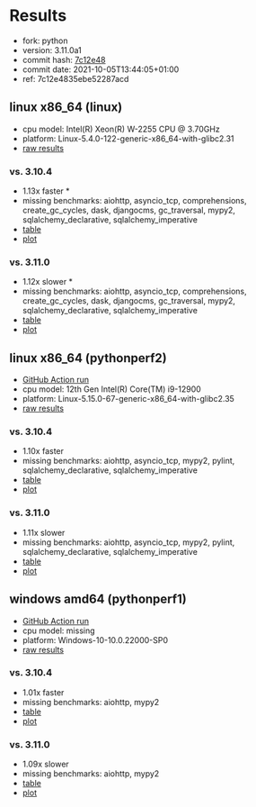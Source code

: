 # Results

- fork: python
- version: 3.11.0a1
- commit hash: [7c12e48](https://github.com/python/cpython/commit/7c12e48)
- commit date: 2021-10-05T13:44:05+01:00
- ref: 7c12e4835ebe52287acd

## linux x86_64 (linux)

- cpu model: Intel(R) Xeon(R) W-2255 CPU @ 3.70GHz
- platform: Linux-5.4.0-122-generic-x86_64-with-glibc2.31
- [raw results](bm-20211005-linux-x86_64-python-7c12e4835ebe52287acd-3.11.0a1-7c12e48.json)

### vs. 3.10.4

- 1.13x faster \*
- missing benchmarks: aiohttp, asyncio_tcp, comprehensions, create_gc_cycles, dask, djangocms, gc_traversal, mypy2, sqlalchemy_declarative, sqlalchemy_imperative
- [table](bm-20211005-linux-x86_64-python-7c12e4835ebe52287acd-3.11.0a1-7c12e48-vs-3.10.4.md)
- [plot](bm-20211005-linux-x86_64-python-7c12e4835ebe52287acd-3.11.0a1-7c12e48-vs-3.10.4.png)

### vs. 3.11.0

- 1.12x slower \*
- missing benchmarks: aiohttp, asyncio_tcp, comprehensions, create_gc_cycles, dask, djangocms, gc_traversal, mypy2, sqlalchemy_declarative, sqlalchemy_imperative
- [table](bm-20211005-linux-x86_64-python-7c12e4835ebe52287acd-3.11.0a1-7c12e48-vs-3.11.0.md)
- [plot](bm-20211005-linux-x86_64-python-7c12e4835ebe52287acd-3.11.0a1-7c12e48-vs-3.11.0.png)

## linux x86_64 (pythonperf2)

- [GitHub Action run](https://github.com/faster-cpython/benchmarking/actions/runs/4513535079)
- cpu model: 12th Gen Intel(R) Core(TM) i9-12900
- platform: Linux-5.15.0-67-generic-x86_64-with-glibc2.35
- [raw results](bm-20211005-pythonperf2-x86_64-python-7c12e4835ebe52287acd-3.11.0a1-7c12e48.json)

### vs. 3.10.4

- 1.10x faster
- missing benchmarks: aiohttp, asyncio_tcp, mypy2, pylint, sqlalchemy_declarative, sqlalchemy_imperative
- [table](bm-20211005-pythonperf2-x86_64-python-7c12e4835ebe52287acd-3.11.0a1-7c12e48-vs-3.10.4.md)
- [plot](bm-20211005-pythonperf2-x86_64-python-7c12e4835ebe52287acd-3.11.0a1-7c12e48-vs-3.10.4.png)

### vs. 3.11.0

- 1.11x slower
- missing benchmarks: aiohttp, asyncio_tcp, mypy2, pylint, sqlalchemy_declarative, sqlalchemy_imperative
- [table](bm-20211005-pythonperf2-x86_64-python-7c12e4835ebe52287acd-3.11.0a1-7c12e48-vs-3.11.0.md)
- [plot](bm-20211005-pythonperf2-x86_64-python-7c12e4835ebe52287acd-3.11.0a1-7c12e48-vs-3.11.0.png)

## windows amd64 (pythonperf1)

- [GitHub Action run](https://github.com/faster-cpython/benchmarking/actions/runs/4483410660)
- cpu model: missing
- platform: Windows-10-10.0.22000-SP0
- [raw results](bm-20211005-pythonperf1-amd64-python-7c12e4835ebe52287acd-3.11.0a1-7c12e48.json)

### vs. 3.10.4

- 1.01x faster
- missing benchmarks: aiohttp, mypy2
- [table](bm-20211005-pythonperf1-amd64-python-7c12e4835ebe52287acd-3.11.0a1-7c12e48-vs-3.10.4.md)
- [plot](bm-20211005-pythonperf1-amd64-python-7c12e4835ebe52287acd-3.11.0a1-7c12e48-vs-3.10.4.png)

### vs. 3.11.0

- 1.09x slower
- missing benchmarks: aiohttp, mypy2
- [table](bm-20211005-pythonperf1-amd64-python-7c12e4835ebe52287acd-3.11.0a1-7c12e48-vs-3.11.0.md)
- [plot](bm-20211005-pythonperf1-amd64-python-7c12e4835ebe52287acd-3.11.0a1-7c12e48-vs-3.11.0.png)

